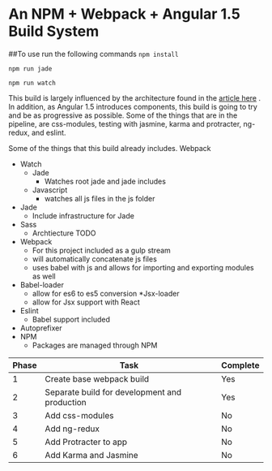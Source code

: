 # An NPM + Webpack + Angular 1.5 Build System

##To use run the following commands
``npm install``

``npm run jade``

``npm run watch``

This build is largely influenced by the architecture found in the [article here](https://scotch.io/tutorials/angularjs-best-practices-directory-structure)
. In addition, as Angular 1.5 introduces components, this build is going to try and be as progressive as possible. Some
 of the things that are in the pipeline, are css-modules, testing with jasmine, karma and protracter, ng-redux, and
 eslint.

 Some of the things that this build already includes. Webpack

* Watch
  * Jade
    * Watches root jade and jade includes
  * Javascript
    * watches all js files in the js folder
* Jade
  * Include infrastructure for Jade
* Sass
  * Archtiecture TODO
* Webpack
  * For this project included as a gulp stream
  * will automatically concatenate js files
  * uses babel with js and allows for importing and exporting modules as well
* Babel-loader
  * allow for es6 to es5 conversion
*Jsx-loader
  * allow for Jsx support with React
* Eslint
    * Babel support included
* Autoprefixer
* NPM
  * Packages are managed through NPM



| Phase  | Task                                                                 | Complete |
|--------|----------------------------------------------------------------------|----------|
| 1      | Create base webpack build                                            | Yes      |
| 2      | Separate build for development and production                        | Yes      |
| 3      | Add css-modules                                                      | No       |
| 4      | Add ng-redux                                                         | No       |
| 5      | Add Protracter to app                                                | No       |
| 6      | Add Karma and Jasmine                                                | No       |
